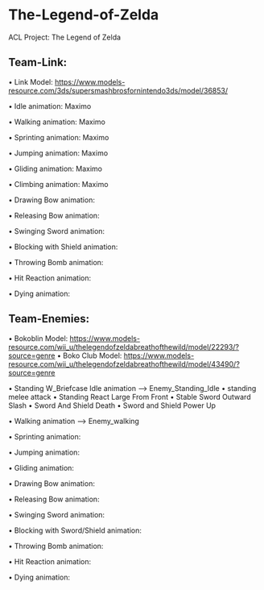 # The-Legend-of-Zelda
ACL Project: The Legend of Zelda


## Team-Link:
• Link Model: https://www.models-resource.com/3ds/supersmashbrosfornintendo3ds/model/36853/

• Idle animation: Maximo

• Walking animation: Maximo

• Sprinting animation:  Maximo

• Jumping animation: Maximo

• Gliding animation: Maximo

• Climbing animation: Maximo

• Drawing Bow animation:

• Releasing Bow animation:

• Swinging Sword animation:

• Blocking with Shield animation:

• Throwing Bomb animation:

• Hit Reaction animation:

• Dying animation:


## Team-Enemies:
• Bokoblin Model: https://www.models-resource.com/wii_u/thelegendofzeldabreathofthewild/model/22293/?source=genre
• Boko Club Model: https://www.models-resource.com/wii_u/thelegendofzeldabreathofthewild/model/43490/?source=genre

• Standing W_Briefcase Idle animation --> Enemy_Standing_Idle
• standing melee attack
• Standing React Large From Front
• Stable Sword Outward Slash
• Sword And Shield Death
• Sword and Shield Power Up

• Walking animation --> Enemy_walking

• Sprinting animation:

• Jumping animation:

• Gliding animation:

• Drawing Bow animation:

• Releasing Bow animation:

• Swinging Sword animation:

• Blocking with Sword/Shield animation:

• Throwing Bomb animation:

• Hit Reaction animation:

• Dying animation:

